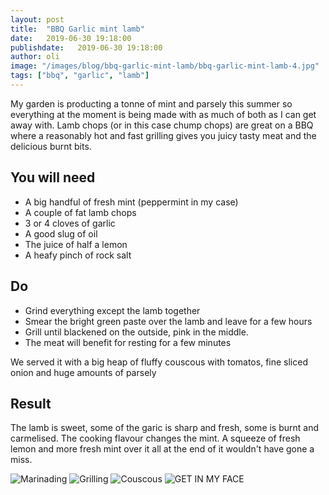 ```yaml
---
layout: post
title:  "BBQ Garlic mint lamb"
date:   2019-06-30 19:18:00
publishdate:   2019-06-30 19:18:00
author: oli
image: "/images/blog/bbq-garlic-mint-lamb/bbq-garlic-mint-lamb-4.jpg"
tags: ["bbq", "garlic", "lamb"]
---
```


My garden is producting a tonne of mint and parsely this summer so everything at the moment is being made with as much of both as I can get away with.  Lamb chops (or in this case chump chops) are great on a BBQ where a reasonably hot and fast grilling gives you juicy tasty meat and the delicious burnt bits. 

## You will need

* A big handful of fresh mint (peppermint in my case)
* A couple of fat lamb chops
* 3 or 4 cloves of garlic
* A good slug of oil
* The juice of half a lemon
* A heafy pinch of rock salt


## Do

* Grind everything except the lamb together
* Smear the bright green paste over the lamb and leave for a few hours
* Grill until blackened on the outside, pink in the middle.
* The meat will benefit for resting for a few minutes

We served it with a big heap of fluffy couscous with tomatos, fine sliced onion and huge amounts of parsely

## Result

The lamb is sweet, some of the garic is sharp and fresh, some is burnt and carmelised.  The cooking flavour changes the mint.  A squeeze of fresh lemon and more fresh mint over it all at the end of it wouldn't have gone a miss.

![Marinading](/images/blog/bbq-garlic-mint-lamb/bbq-garlic-mint-lamb-1.jpg)
![Grilling](/images/blog/bbq-garlic-mint-lamb/bbq-garlic-mint-lamb-2.jpg)
![Couscous](/images/blog/bbq-garlic-mint-lamb/bbq-garlic-mint-lamb-3.jpg)
![GET IN MY FACE](/images/blog/bbq-garlic-mint-lamb/bbq-garlic-mint-lamb-4.jpg)
